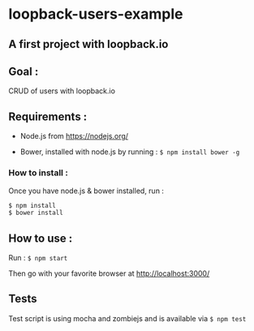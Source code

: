 # loopback-users-example

## A first project with loopback.io

## Goal :

CRUD of users with loopback.io


## Requirements :

- Node.js from https://nodejs.org/

- Bower, installed with node.js by running : `$ npm install bower -g `


###  How to install :

Once you have node.js & bower installed, run :

```bash
$ npm install
$ bower install
```

## How to use :

Run : `$ npm start `

Then go with your favorite browser at [http://localhost:3000/](http://localhost:3000/)

## Tests

Test script is using mocha and zombiejs and is available via `$ npm test`
